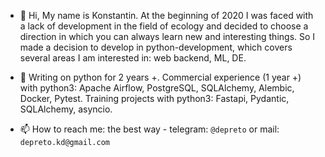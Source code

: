 - 👋 Hi, My name is Konstantin. At the beginning of 2020 I was faced with a lack of development in the field of ecology and decided to choose a direction in which you can always learn new and interesting things.
So I made a decision to develop in python-development, which covers several areas I am interested in: web backend, ML, DE.

- 🌱 Writing on python for 2 years +.
Commercial experience (1 year +) with python3: Apache Airflow, PostgreSQL, SQLAlchemy, Alembic, Docker, Pytest. 
Training projects with python3: Fastapi, Pydantic, SQLAlchemy, asyncio.

- 📫 How to reach me: the best way - telegram: `@depreto` or mail: `depreto.kd@gmail.com`

<!---
DePreto/DePreto is a ✨ special ✨ repository because its `README.md` (this file) appears on your GitHub profile.
You can click the Preview link to take a look at your changes.
--->
